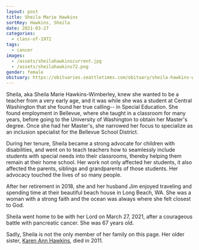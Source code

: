 ```yaml
---
layout: post
title: Sheila Marie Hawkins
sortKey: Hawkins, Sheila
date: 2021-03-27
categories:
  - class-of-1972
tags:
  - cancer
images:
  - /assets/sheilahawkinscurrent.jpg
  - /assets/sheilahawkins72.png
gender: female
obituary: https://obituaries.seattletimes.com/obituary/sheila-hawkins-wimberley-1082070778
---
```

Sheila, aka Sheila Marie Hawkins-Wimberley, knew she wanted to be a teacher from a very early age, and it was while she was a student at Central Washington that she found her true calling-- in Special Education. She found employment in Bellevue, where she taught in a classroom for many years, before going to the University of Washington to obtain her Master's degree. Once she had her Master's, she narrowed her focus to specialize as an inclusion specialist for the Bellevue School District. 

During her tenure, Sheila became a strong advocate for children with disabilities, and went on to teach teachers how to seamlessly include students with special needs into their classrooms, thereby helping them remain at their home school. Her work not only affected her students, it also affected the parents, siblings and grandparents of those students. Her advocacy touched the lives of so many people.

After her retirement in 2018, she and her husband Jim enjoyed traveling and spending time at their beautiful beach house in Long Beach, WA. She was a woman with a strong faith and the ocean was always where she felt closest to God. 

Sheila went home to be with her Lord on March 27, 2021, after a courageous battle with pancreatic cancer. She was 67 years old.

Sadly, Sheila is not the only member of her family on this page. Her older sister, [Karen Ann Hawkins](https://ihsmemorial.org/class-of-1970/karen-ann-hawkins/), died in 2011.